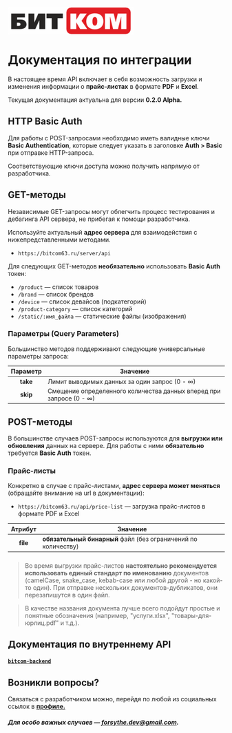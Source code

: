 <picture>
      <img
      height="64"
      src="https://github.com/4Forsythe/bitcom-client/blob/master/public/static/bitcom-banner.png?raw=true" alt="Логотип компании «БитКом»">
</picture>

###

# Документация по интеграции

В настоящее время API включает в себя возможность загрузки и изменения информации о **прайс-листах** в формате **PDF** и **Excel**.

Текущая документация актуальна для версии **0.2.0 Alpha.**

## HTTP Basic Auth

Для работы с POST-запросами необходимо иметь валидные ключи **Basic Authentication**, которые следует указать в заголовке **Auth > Basic** при отправке HTTP-запроса.

Соответствующие ключи доступа можно получить напрямую от разработчика.

## GET-методы

Независимые GET-запросы могут облегчить процесс тестирования и дебагинга API сервера, не прибегая к помощи разработчика.

Используйте актуальный **адрес сервера** для взаимодействия с нижепредставленными методами.

- `https://bitcom63.ru/server/api`

Для следующих GET-методов **необязательно** использовать **Basic Auth** токен:

- `/product` — список товаров
- `/brand` — список брендов
- `/device` — список девайсов (подкатегорий)
- `/product-category` — список категорий
- `/static/:имя_файла` — статические файлы (изображения)

### Параметры (Query Parameters)

Большинство методов поддерживают следующие универсальные параметры запроса:

| Параметр | Значение                                                            |
| :------: | ------------------------------------------------------------------- |
| **take** | Лимит выводимых данных за один запрос (0 - ∞)                       |
| **skip** | Смещение определенного количества данных вперед при запросе (0 - ∞) |

## POST-методы

В большинстве случаев POST-запросы используются для **выгрузки или обновления** данных на сервере. Для работы с ними **обязательно** требуется **Basic Auth** токен.

### Прайс-листы

Конкретно в случае с прайс-листами, **адрес сервера может меняться** (обращайте внимание на url в документации):

- `https://bitcom63.ru/api/price-list` — загрузка прайс-листов в формате PDF и Excel

| Атрибут  | Значение                                                       |
| :------: | -------------------------------------------------------------- |
| **file** | **обязательный бинарный** файл (без ограничений по количеству) |

###

> Во время выгрузки прайс-листов **настоятельно рекомендуется использовать единый стандарт по именованию** документов (camelCase, snake_case, kebab-case или любой другой - но какой-то один). При отправке нескольких документов-дубликатов, они перезапишутся в один файл.

> В качестве названия документа лучше всего подойдут простые и понятные обозначения (например, "услуги.xlsx", <span>"товары-для-юрлиц.pdf"</span> и т.д.).

##

## Документация по внутреннему API

**[`bitcom-backend`](https://github.com/4Forsythe/bitcom-backend#readme)**

## Возникли вопросы?

Связаться с разработчиком можно, перейдя по любой из социальных ссылок в **[профиле.](https://github.com/4Forsythe)**

##### Для особо важных случаев — **forsythe.dev@gmail.com.**
